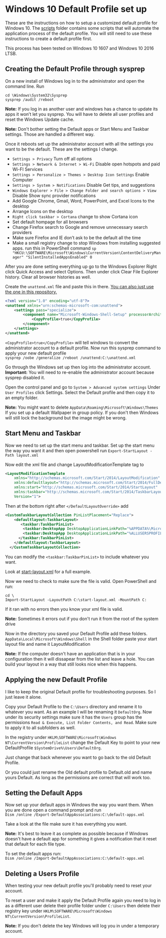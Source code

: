# Windows 10 Default Profile set up
These are the instructions on how to setup a customized default profile for Windows 10. The [scripts](scripts/) folder contains some scripts that will automate the application process of the default profile. You will still need to use these instructions to create a default profile first. 

This process has been tested on Windows 10 1607 and Windows 10 2016 LTSB.

## Creating the Default Profile through sysprep
On a new install of Windows log in to the administrator and open the command line. 
Run 
```
cd \Windows\System32\Sysprep
sysprep /audit /reboot
```

**Note:** If you log in as another user and windows has a chance to update its apps it won’t let you sysprep. You will have to delete all user profiles and reset the Windows Update cache.

**Note:** Don't bother setting the Default apps or Start Menu and Taskbar settings. Those are handled a different way.

Once it reboots set up the administrator account with all the settings you want to be the default.
These are the settings I change.
* `Settings > Privacy` Turn off all options
* `Settings > Network & Internet > Wi-Fi` Disable open hotspots and paid Wi-FI Services
* `Settings > Personalize > Themes > Desktop Icon Settings` Enable Computer
* `Settings > System > Notifications` Disable Get tips, and suggestions
* `Windows Explorer > File > Change Folder and search options > View` Disable Show sync provider notifications
* Add Google Chrome, Gmail, Word, PowerPoint, and Excel Icons to the desktop
* Arrange Icons on the desktop
* `Right click taskbar > Cortana` change to show Cortana icon
* Set default hompage for all browsers
* Change Firefox search to Google and remove unnecessary search providers
* Make sure Firefox and IE don’t ask to be the default all the time
* Make a small registry change to stop Windows from installing suggested apps. run this in PowerShell command
`sp "HKCU:\SOFTWARE\Microsoft\Windows\CurrentVersion\ContentDeliveryManager" "SilentInstalledAppsEnabled" 0`

After you are done setting everything up go to the Windows Explorer Right click Quick Access and select Options. Then under click Clear File Explorer history. Clear all browser histories as well.

Create the `unattend.xml` file and paste this in there. [You can also just use the one in this repository.](unattend.xml)
```xml
<?xml version="1.0" encoding="utf-8"?>
<unattend xmlns="urn:schemas-microsoft-com:unattend">
    <settings pass="specialize">
        <component name="Microsoft-Windows-Shell-Setup" processorArchitecture="amd64" publicKeyToken="31bf3856ad364e35" language="neutral" versionScope="nonSxS" xmlns:wcm="http://schemas.microsoft.com/WMIConfig/2002/State" xmlns:xsi="http://www.w3.org/2001/XMLSchema-instance">
            <CopyProfile>true</CopyProfile>
        </component>
    </settings>
</unattend>
```

`<CopyProfile>true</CopyProfile>` will tell windows to convert the administrator account to a default profile.
Now run this sysprep command to apply your new default profile <br />
`sysprep /oobe /generalize /reboot /unattend:C:\unattend.xml`

Go through the Windows set up then log into the administrator account.
**Important:** You will need to re-enable the administrator account because sysprep disabled it.

Open the control panel and go to `System > Advanced system settings` Under `User Profiles` click Settings.
Select the Default profile and then copy it to an empty folder.

**Note:** You might want to delete `AppData\Roaming\Microsoft\Windows\Themes` If you set up a default Wallpaper in group policy. If you don't then Windows will still lock the background but the image might be wrong.

## Start Menu and Taskbar
Now we need to set up the start menu and taskbar.
Set up the start menu the way you want it and then open powershell run
`Export-StartLayout -Path layout.xml`

Now edit the xml file and change LayoutModificationTemplate tag to 
```xml
<LayoutModificationTemplate
    xmlns="http://schemas.microsoft.com/Start/2014/LayoutModification"
    xmlns:defaultlayout="http://schemas.microsoft.com/Start/2014/FullDefaultLayout"
    xmlns:start="http://schemas.microsoft.com/Start/2014/StartLayout"
    xmlns:taskbar="http://schemas.microsoft.com/Start/2014/TaskbarLayout"
    Version="1"> 
```

Then at the bottom right after `</DefaultLayoutOverride>` add
```xml
<CustomTaskbarLayoutCollection PinListPlacement="Replace">
    <defaultlayout:TaskbarLayout>
       <taskbar:TaskbarPinList>
        <taskbar:DesktopApp DesktopApplicationLinkPath="%APPDATA%\Microsoft\Windows\Start Menu\Programs\System Tools\File Explorer.lnk" />
        <taskbar:DesktopApp DesktopApplicationLinkPath="%ALLUSERSPROFILE%\Microsoft\Windows\Start Menu\Programs\Google Chrome.lnk" />
      </taskbar:TaskbarPinList>
    </defaultlayout:TaskbarLayout>
  </CustomTaskbarLayoutCollection>
```
You can modify the `<taskbar:TaskbarPinList>` to include whatever you want. 

Look at [start-layout.xml](start-layout.xml) for a full example. 

Now we need to check to make sure the file is valid. Open PowerShell and run:<br />
```
cd \
Import-StartLayout -LayoutPath C:\start-layout.xml -MountPath C:
```
If it ran with no errors then you know your xml file is valid.

**Note:** Sometimes it errors out if you don't run it from the root of the system drive

Now in the directory you saved your Default Profile add these folders.
`AppData\Local\Microsoft\Windows\Shell`
in the Shell folder paste your start layout file and name it LayoutModification

**Note:** If the computer doesn't have an application that is in your configuration then it will dissapear from the list and leave a hole. You can build your layout in a way that still looks nice when this happens.

## Applying the new Default Profile
I like to keep the original Default profile for troubleshooting purposes. So I just leave it alone.

Copy your Default Profile to the `C:\Users` directory and rename it to whatever you want. As an example I will be renaming it `DefaultOrg`. Now under its security settings make sure it has the `Users` group has the permissions `Read & Execute, List Folder Contents, and Read`. Make sure to apply it to all subfolders as well.

In the registry under `HKLM\SOFTWARE\Microsoft\Windows NT\CurrentVersion\ProfileList` change the Default Key to point to your new DefaultProfile `$SystemDrive%\Users\DefaultOrg`.

Just change that back whenever you want to go back to the old Default Profile.

Or you could just rename the Old default profile to Default.old and name yours Default. As long as the permissions are correct that will work too.

## Setting the Default Apps
Now set up your default apps in Windows the way you want them. When you are done open a command prompt and run<br />
`Dism /online /Export-DefaultAppAssociations:C:\default-apps.xml`

Take a look at the file make sure it has everything you want. 

**Note:** It's best to leave it as complete as possible because if Windows doesn't have a default app for something it gives a notification that it reset that default for each file type.

To set the default apps run:<br />
`Dism /online /Import-DefaultAppAssociations:C:\default-apps.xml`

## Deleting a Users Profile
When testing your new default profile you'll probably need to reset your account.

To reset a user and make it apply the Default Profile again you need to log in as a different user delete their profile folder under `C:\Users` then delete their registry key under `HKLM\SOFTWARE\Microsoft\Windows NT\CurrentVersion\ProfileList`.

**Note:** If you don't delete the key Windows will log you in under a temporary account.

